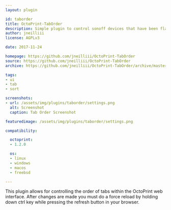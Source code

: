 ```yaml
---
layout: plugin

id: taborder
title: OctoPrint-TabOrder
description: Simple plugin to control sonoff devices that have been flashed with TabOrder.
author: jneilliii
license: AGPLv3

date: 2017-11-24

homepage: https://github.com/jneilliii/OctoPrint-TabOrder
source: https://github.com/jneilliii/OctoPrint-TabOrder
archive: https://github.com/jneilliii/OctoPrint-TabOrder/archive/master.zip

tags:
- ui
- tab
- sort

screenshots:
- url: /assets/img/plugins/taborder/settings.png
  alt: Screenshot
  caption: Tab Order Screenshot

featuredimage: /assets/img/plugins/taborder/settings.png

compatibility:

  octoprint:
  - 1.2.0

  os:
  - linux
  - windows
  - macos
  - freebsd

---
```

This plugin allows for controlling the order of tabs within the OctoPrint web interface. After changes are made you must do a force reload by holding down ctrl key while pressing the refresh button in your browser.